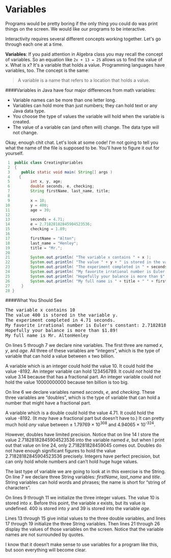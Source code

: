# Variables

Programs would be pretty boring if the only thing you could do was print things on the screen. We would like our programs to be interactive.

Interactivity requires several different concepts working together. Let's go through each one at a time.

**Variables**: If you paid attention in Algebra class you may recall the concept of variables. So an equation like ```2x + 13 = 25``` allows us to find the value of x. What is x? It's a variable that holds a value. Programming languages have variables, too. The concept is the same:
<blockquote>A variable is a name that refers to a location that holds a value.</blockquote>

####Variables in Java have four major differences from math variables:
* Variable names can be more than one letter long.
* Variables can hold more than just numbers; they can hold text or any Java data type.
* You choose the type of values the variable will hold when the variable is created.
* The value of a variable can (and often will) change. The data type will not change.


Okay, enough chit chat. Let's look at some code! I'm not going to tell you what the name of the file is supposed to be. You'll have to figure it out for yourself.

```java
 1  public class CreatingVariables
 2  {
 3     public static void main( String[] args )
 4    {
 5         int x, y, age;
 6         double seconds, e, checking;
 7         String firstName, last_name, title;
 8 
 9         x = 10;
10         y = 400;
11         age = 39;
12 
13         seconds = 4.71;
14         e = 2.71828182845904523536;
15         checking = 1.89;
16 
17         firstName = "Alton";
18         last_name = "Henley";
19         title = "Mr.";
20 
21         System.out.println( "The variable x contains " + x );
22         System.out.println( "The value " + y + " is stored in the variable y." );
23         System.out.println( "The experiment completed in " + seconds + " seconds." );
24         System.out.println( "My favorite irrational number is Euler's constant: " + e );
25         System.out.println( "Hopefully your balance is more than $" + checking + "!" );
26         System.out.println( "My full name is " + title + " " + firstName + last_name );
27     }
28 }
```

####What You Should See
<pre class="terminal literal-block">The variable x contains 10
The value 400 is stored in the variable y.
The experiment completed in 4.71 seconds.
My favorite irrational number is Euler's constant: 2.718281828459045
Hopefully your balance is more than $1.89!
My full name is Mr. AltonHenley
</pre>

<p>On lines 5 through 7 we declare nine variables. The first three are named <em>x</em>, <em>y</em>, and <em>age</em>. All three of these variables are &ldquo;integers&rdquo;, which is the type of variable that can hold a value between &plusmn; two billion.</p>
<p>A variable which is an integer could hold the value 10. It could hold the value <span class="pre">-8192</span>. An integer variable can hold 123456789. It could <em>not</em> hold the value 3.14 because that has a fractional part. An integer variable could <em>not</em> hold the value 10000000000 because ten billion is too big.</p>
<p>On line 6 we declare variables named <em>seconds</em>, <em>e</em>, and <em>checking</em>. These three variables are &ldquo;doubles&rdquo;, which is the type of variable that can hold a number that might have a fractional part.</p>
<p>A variable which is a double could hold the value 4.71. It could hold the value <span class="pre">-8192</span>. (It <em>may</em> have a fractional part but doesn&rsquo;t have to.) It can pretty much hold <em>any</em> value between &plusmn; 1.79769 &times; 10<sup>308</sup> and 4.94065 &times; 10<sup>-324</sup>.</p>
<p>However, doubles have limited precision. Notice that on line 14 I store the value 2.71828182845904523536 into the variable named <em>e</em>, but when I print out that value on line 24, only 2.718281828459045 comes out. Doubles do not have enough significant figures to hold the value 2.71828182845904523536 precisely. Integers have perfect precision, but can only hold whole numbers and can&rsquo;t hold huge huge values.</p>
<p>The last type of variable we are going to look at in this exercise is the String. On line 7 we declare three String variables: <em>firstName</em>, <em>last_name</em> and <em>title</em>. String variables can hold words and phrases; the name is short for &ldquo;string of characters&rdquo;.</p>
<p>On lines 9 through 11 we initialize the three integer values. The value 10 is stored into <em>x</em>. Before this point, the variable <em>x</em> exists, but its value is undefined. 400 is stored into <em>y</em> and 39 is stored into the variable <em>age</em>.</p>
<p>Lines 13 through 15 give initial values to the three double variables, and lines 17 through 19 initialize the three String variables. Then lines 21 through 26 display the values of those variables on the screen. Notice that the variable names are not surrounded by quotes.</p>
<p>I know that it doesn&rsquo;t make sense to use variables for a program like this, but soon everything will become clear.</p>
